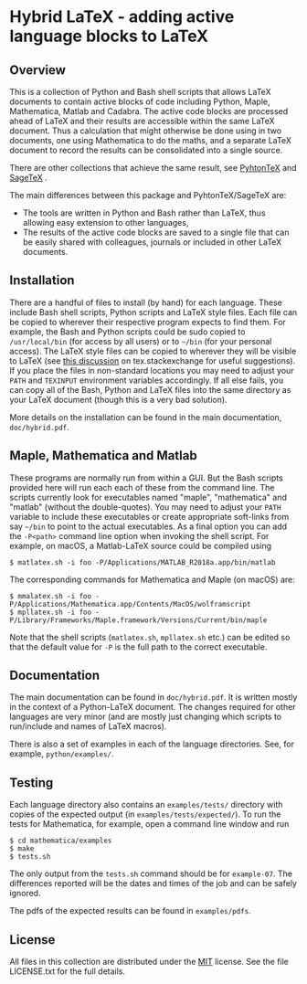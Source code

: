 # Hybrid LaTeX - adding active language blocks to LaTeX

## Overview

This is a collection of Python and Bash shell scripts that allows LaTeX documents to contain active blocks of code including Python, Maple, Mathematica, Matlab and Cadabra. The active code blocks are processed ahead of LaTeX and their results are accessible within the same LaTeX document. Thus a calculation that might otherwise be done using in two documents, one using Mathematica to do the maths, and a separate LaTeX document to record the results can be consolidated into a single source.

There are other collections that achieve the same result, see [PyhtonTeX][1] and [SageTeX][2] .

The main differences between this package and PyhtonTeX/SageTeX are:

  * The tools are written in Python and Bash rather than LaTeX, thus allowing easy extension to other languages,
  * The results of the active code blocks are saved to a single file that can be easily shared with colleagues, journals or included in other LaTeX documents.

## Installation

There are a handful of files to install (by hand) for each language. These include Bash shell scripts, Python scripts and LaTeX style files. Each file can be copied to wherever their respective program expects to find them. For example, the Bash and Python scripts could be sudo copied to `/usr/local/bin` (for access by all users) or to `~/bin` (for your personal access). The LaTeX style files can be copied to wherever they will be visible to LaTeX (see [this discussion][3] on tex.stackexchange for useful suggestions). If you place the files in non-standard locations you may need to adjust your `PATH` and `TEXINPUT` environment variables accordingly. If all else fails, you can copy all of the Bash, Python and LaTeX files into the same directory as your LaTeX document (though this is a very bad solution).

More details on the installation can be found in the main documentation, `doc/hybrid.pdf`.

## Maple, Mathematica and Matlab

These programs are normally run from within a GUI. But the Bash scripts provided here will run each each of these from the command line. The scripts currently look for executables named "maple", "mathematica" and "matlab" (without the double-quotes). You may need to adjust your `PATH` variable to include these executables or create appropriate soft-links from say `~/bin` to point to the actual executables. As a final option you can add the `-P<path>` command line option when invoking the shell script. For example, on macOS, a Matlab-LaTeX source could be compiled using

    $ matlatex.sh -i foo -P/Applications/MATLAB_R2018a.app/bin/matlab

The corresponding commands for Mathematica and Maple (on macOS) are:

    $ mmalatex.sh -i foo -P/Applications/Mathematica.app/Contents/MacOS/wolframscript
    $ mpllatex.sh -i foo -P/Library/Frameworks/Maple.framework/Versions/Current/bin/maple

Note that the shell scripts (`matlatex.sh`, `mpllatex.sh` etc.) can be edited so that the default value for `-P` is the full path to the correct executable.

## Documentation

The main documentation can be found in `doc/hybrid.pdf`. It is written mostly in the context of a Python-LaTeX document. The changes required for other languages are very minor (and are mostly just changing which scripts to run/include and names of LaTeX macros).

There is also a set of examples in each of the language directories. See, for example, `python/examples/`.

## Testing

Each language directory also contains an `examples/tests/` directory with copies of the expected output (in `examples/tests/expected/`). To run the tests for Mathematica, for example, open a command line window and run

    $ cd mathematica/examples
    $ make
    $ tests.sh

The only output from the `tests.sh` command should be for `example-07`. The differences reported will be the dates and times of the job and can be safely ignored.

The pdfs of the expected results can be found in `examples/pdfs`.

## License

All files in this collection are distributed under the [MIT][4] license. See the file LICENSE.txt for the full details.

  [1]: https://github.com/gpoore/pythontex
  [2]: https://github.com/sagemath/sagetex
  [3]: https://tex.stackexchange.com/questions/1137/where-do-i-place-my-own-sty-or-cls-files-to-make-them-available-to-all-my-te
  [4]: https://opensource.org/licenses/MIT
